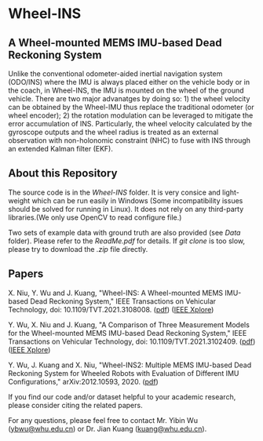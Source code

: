 # Wheel-INS
## A Wheel-mounted MEMS IMU-based Dead Reckoning System

Unlike the conventional odometer-aided inertial navigation system (ODO/INS) where the IMU is always placed either on the vehicle body or in the coach, in Wheel-INS, the IMU is mounted on the wheel of the ground vehicle. There are two major advanatges by doing so: 1) the wheel velocity can be obtained by the Wheel-IMU thus replace the traditional odometer (or wheel encoder); 2) the rotation modulation can be leveraged to mitigate the error accumulation of INS. Particularly, the wheel velocity calculated by the gyroscope outputs and the wheel radius is treated as an external observation with non-holonomic constraint (NHC) to fuse with INS through an extended Kalman filter (EKF).

## About this Repository
The source code is in the *Wheel-INS* folder. It is very consice and light-weight which can be run easily in Windows (Some incompatibility issues should be solved for running in Linux). It does not rely on any third-party libraries.(We only use OpenCV to read configure file.)

Two sets of example data with ground truth are also provided (see *Data* folder). Please refer to the *ReadMe.pdf* for details. If *git clone* is too slow, please try to download the *.zip* file directly.

## Papers
X. Niu, Y. Wu and J. Kuang, "Wheel-INS: A Wheel-mounted MEMS IMU-based Dead Reckoning System," IEEE Transactions on Vehicular Technology, doi: 10.1109/TVT.2021.3108008. ([pdf](http://i2nav.cn/ueditor/jsp/upload/file/20210905/1630804325780076093.pdf)) ([IEEE Xplore](https://ieeexplore.ieee.org/document/9524467))

Y. Wu, X. Niu and J. Kuang, "A Comparison of Three Measurement Models for the Wheel-mounted MEMS IMU-based Dead Reckoning System," IEEE Transactions on Vehicular Technology, doi: 10.1109/TVT.2021.3102409. ([pdf](http://i2nav.cn/ueditor/jsp/upload/file/20210905/1630804728655046341.pdf)) ([IEEE Xplore](https://ieeexplore.ieee.org/document/9508199))

Y. Wu, J. Kuang and X. Niu, "Wheel-INS2: Multiple MEMS IMU-based Dead Reckoning System for Wheeled Robots with Evaluation of Different IMU Configurations," arXiv:2012.10593, 2020. ([pdf](https://arxiv.org/abs/2012.10593))

If you find our code and/or dataset helpful to your academic research, please consider citing the related papers.

For any questions, please feel free to contact Mr. Yibin Wu (ybwu@whu.edu.cn) or Dr. Jian Kuang (kuang@whu.edu.cn).
